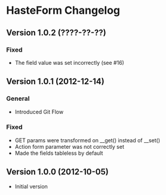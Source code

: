 HasteForm Changelog
===================

Version 1.0.2 (????-??-??)
------------------------------

### Fixed
- The field value was set incorrectly (see #16)

Version 1.0.1 (2012-12-14)
------------------------------

### General
- Introduced Git Flow

### Fixed
- GET params were transformed on __get() instead of __set()
- Action form parameter was not correctly set
- Made the fields tableless by default

Version 1.0.0 (2012-10-05)
------------------------------

- Initial version
